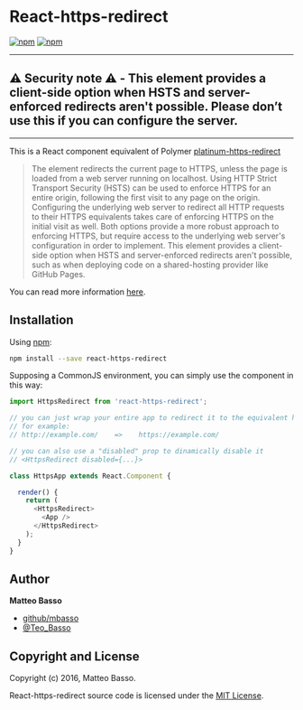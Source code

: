 # React-https-redirect

[![npm](https://img.shields.io/npm/v/react-https-redirect.svg)](https://www.npmjs.com/package/react-https-redirect)
[![npm](https://img.shields.io/npm/l/react-https-redirect.svg)](https://github.com/mbasso/react-https-redirect/blob/master/LICENSE.md)

---

**⚠️ Security note ⚠️ - This element provides a client-side option when HSTS and server-enforced redirects aren't possible. Please don’t use this if you can configure the server.**
---

---

This is a React component equivalent of Polymer [platinum-https-redirect](https://elements.polymer-project.org/elements/platinum-https-redirect)

> The element redirects the current page to HTTPS, unless the page is loaded from a web server running on localhost.
> Using HTTP Strict Transport Security (HSTS) can be used to enforce HTTPS for an entire origin, following the first visit to any page on the origin. Configuring the underlying web server to redirect all HTTP requests to their HTTPS equivalents takes care of enforcing HTTPS on the initial visit as well. Both options provide a more robust approach to enforcing HTTPS, but require access to the underlying web server's configuration in order to implement.
> This element provides a client-side option when HSTS and server-enforced redirects aren't possible, such as when deploying code on a shared-hosting provider like GitHub Pages.

You can read more information [here](https://elements.polymer-project.org/elements/platinum-https-redirect).

## Installation

Using [npm](https://www.npmjs.com/package/react-https-redirect):

```bash
npm install --save react-https-redirect
```

Supposing a CommonJS environment, you can simply use the component in this way:

```javascript
import HttpsRedirect from 'react-https-redirect';

// you can just wrap your entire app to redirect it to the equivalent https version
// for example:
// http://example.com/    =>    https://example.com/

// you can also use a "disabled" prop to dinamically disable it
// <HttpsRedirect disabled={...}>

class HttpsApp extends React.Component {

  render() {
    return (
      <HttpsRedirect>
        <App />
      </HttpsRedirect>
    );
  }
}
```


## Author
**Matteo Basso**
- [github/mbasso](https://github.com/mbasso)
- [@Teo_Basso](https://twitter.com/Teo_Basso)

## Copyright and License
Copyright (c) 2016, Matteo Basso.

React-https-redirect source code is licensed under the [MIT License](https://github.com/mbasso/react-https-redirect/blob/master/LICENSE.md).
